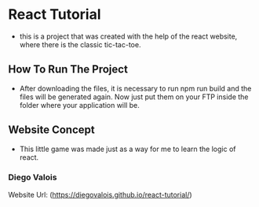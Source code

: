 # React Tutorial

- this is a project that was created with the help of the react website, where there is the classic tic-tac-toe.

## How To Run The Project

- After downloading the files, it is necessary to run npm run build and the files will be generated again. Now just put them on your FTP inside the folder where your application will be.

## Website Concept

- This little game was made just as a way for me to learn the logic of react.

### Diego Valois

Website Url: (https://diegovalois.github.io/react-tutorial/)

